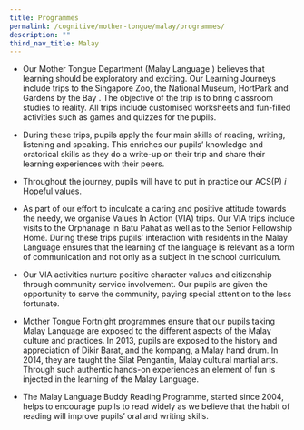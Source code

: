 ```yaml
---
title: Programmes
permalink: /cognitive/mother-tongue/malay/programmes/
description: ""
third_nav_title: Malay
---
```


*   Our Mother Tongue Department (Malay Language ) believes that learning should be exploratory and exciting. Our Learning Journeys include trips to the Singapore Zoo, the National Museum, HortPark and Gardens by the Bay . The objective of the trip is to bring classroom studies to reality. All trips include customised worksheets and fun-filled activities such as games and quizzes for the pupils.

*   During these trips, pupils apply the four main skills of reading, writing, listening and speaking. This enriches our pupils’ knowledge and oratorical skills as they do a write-up on their trip and share their learning experiences with their peers.

*   Throughout the journey, pupils will have to put in practice our ACS(P) _i_ Hopeful values.

*   As part of our effort to inculcate a caring and positive attitude towards the needy, we organise Values In Action (VIA) trips. Our VIA trips include visits to the Orphanage in Batu Pahat as well as to the Senior Fellowship Home. During these trips pupils’ interaction with residents in the Malay Language ensures that the learning of the language is relevant as a form of communication and not only as a subject in the school curriculum.

*   Our VIA activities nurture positive character values and citizenship through community service involvement. Our pupils are given the opportunity to serve the community, paying special attention to the less fortunate.

*   Mother Tongue Fortnight programmes ensure that our pupils taking Malay Language are exposed to the different aspects of the Malay culture and practices. In 2013, pupils are exposed to the history and appreciation of Dikir Barat, and the kompang, a Malay hand drum. In 2014, they are taught the Silat Pengantin, Malay cultural martial arts. Through such authentic hands-on experiences an element of fun is injected in the learning of the Malay Language.

*   The Malay Language Buddy Reading Programme, started since 2004, helps to encourage pupils to read widely as we believe that the habit of reading will improve pupils’ oral and writing skills.